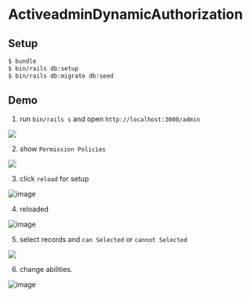 # ActiveadminDynamicAuthorization

## Setup

```bash
$ bundle
$ bin/rails db:setup
$ bin/rails db:migrate db:seed
```

## Demo

1. run `bin/rails s` and open `http://localhost:3000/admin`

![](https://cloud.githubusercontent.com/assets/15371677/20252543/8b8a57ee-aa66-11e6-8ba4-44f2d7bb23d8.png)

2. show `Permission Policies`

![](https://cloud.githubusercontent.com/assets/15371677/20252570/c0cf3ad2-aa66-11e6-9633-88f3345cc7ba.png)

3. click `reload` for setup

![image](https://cloud.githubusercontent.com/assets/15371677/20252588/f7f3cc94-aa66-11e6-88b0-17ca3b95472f.png)

4. reloaded

![image](https://cloud.githubusercontent.com/assets/15371677/20252604/1145320a-aa67-11e6-9fd7-2ec2d70a757e.png)

5. select records and `can Selected` or `cannot Selected`

![](https://cloud.githubusercontent.com/assets/15371677/20252618/31834e80-aa67-11e6-8a99-e17115a3b305.png)

6. change abilities.

![image](https://cloud.githubusercontent.com/assets/15371677/20252638/4df5e4b0-aa67-11e6-8676-c0bff820f6a3.png)
